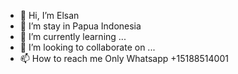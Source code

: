 - 👋 Hi, I’m Elsan
- 👀 I’m stay in Papua Indonesia
- 🌱 I’m currently learning ...
- 💞️ I’m looking to collaborate on ...
- 📫 How to reach me Only Whatsapp +15188514001

<!---
elsangithub/elsangithub is a ✨ special ✨ repository because its `README.md` (this file) appears on your GitHub profile.
You can click the Preview link to take a look at your changes.
--->
